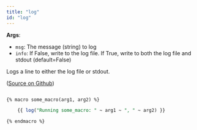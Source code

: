 ```yaml
---
title: "log"
id: "log"
---
```


__Args__:

 * `msg`: The message (string) to log
 * `info`: If False, write to the log file. If True, write to both the log file and stdout (default=False)

Logs a line to either the log file or stdout.

([Source on Github](https://github.com/dbt-labs/dbt/blob/HEAD/core/dbt/context/base.py#L432))

```sql

{% macro some_macro(arg1, arg2) %}

	{{ log("Running some_macro: " ~ arg1 ~ ", " ~ arg2) }}

{% endmacro %}
```
